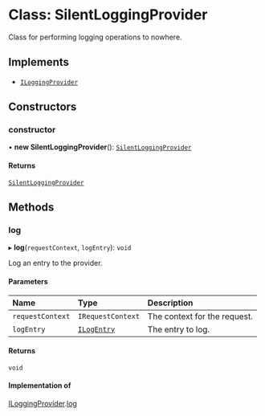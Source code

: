 # Class: SilentLoggingProvider

Class for performing logging operations to nowhere.

## Implements

- [`ILoggingProvider`](../interfaces/ILoggingProvider.md)

## Constructors

### constructor

• **new SilentLoggingProvider**(): [`SilentLoggingProvider`](SilentLoggingProvider.md)

#### Returns

[`SilentLoggingProvider`](SilentLoggingProvider.md)

## Methods

### log

▸ **log**(`requestContext`, `logEntry`): `void`

Log an entry to the provider.

#### Parameters

| Name | Type | Description |
| :------ | :------ | :------ |
| `requestContext` | `IRequestContext` | The context for the request. |
| `logEntry` | [`ILogEntry`](../interfaces/ILogEntry.md) | The entry to log. |

#### Returns

`void`

#### Implementation of

[ILoggingProvider](../interfaces/ILoggingProvider.md).[log](../interfaces/ILoggingProvider.md#log)
